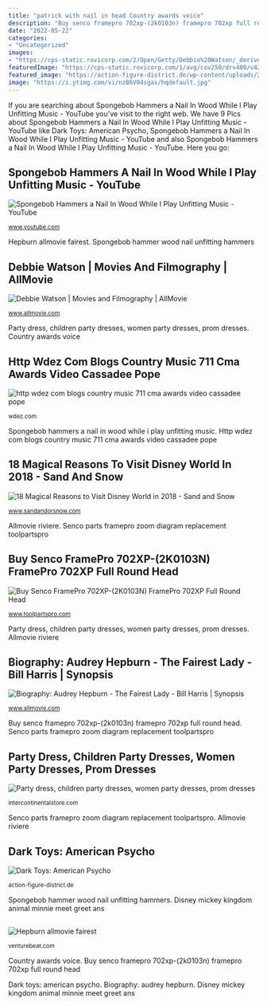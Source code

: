 ```yaml
---
title: "patrick with nail in head Country awards voice"
description: "Buy senco framepro 702xp-(2k0103n) framepro 702xp full round head"
date: "2022-05-22"
categories:
- "Uncategorized"
images:
- "https://cps-static.rovicorp.com/2/Open/Getty/Debbie%20Watson/_derived_jpg_q90_500x500_m0/53438549.jpg?partner=allrovi.com"
featuredImage: "https://cps-static.rovicorp.com/1/avg/cov250/drv400/v428/v42864if91o.jpg?partner=allrovi.com"
featured_image: "https://action-figure-district.de/wp-content/uploads/2020/05/dt-americanPsycho01.jpg"
image: "https://i.ytimg.com/vi/nzB6V04sgas/hqdefault.jpg"
---
```


If you are searching about Spongebob Hammers a Nail In Wood While I Play Unfitting Music - YouTube you've visit to the right web. We have 9 Pics about Spongebob Hammers a Nail In Wood While I Play Unfitting Music - YouTube like Dark Toys: American Psycho, Spongebob Hammers a Nail In Wood While I Play Unfitting Music - YouTube and also Spongebob Hammers a Nail In Wood While I Play Unfitting Music - YouTube. Here you go:

## Spongebob Hammers A Nail In Wood While I Play Unfitting Music - YouTube

![Spongebob Hammers a Nail In Wood While I Play Unfitting Music - YouTube](https://i.ytimg.com/vi/nzB6V04sgas/hqdefault.jpg "Buy senco framepro 702xp-(2k0103n) framepro 702xp full round head")

<small>www.youtube.com</small>

Hepburn allmovie fairest. Spongebob hammer wood nail unfitting hammers

## Debbie Watson | Movies And Filmography | AllMovie

![Debbie Watson | Movies and Filmography | AllMovie](https://cps-static.rovicorp.com/2/Open/Getty/Debbie%20Watson/_derived_jpg_q90_500x500_m0/53438549.jpg?partner=allrovi.com "Debbie watson")

<small>www.allmovie.com</small>

Party dress, children party dresses, women party dresses, prom dresses. Country awards voice

## Http Wdez Com Blogs Country Music 711 Cma Awards Video Cassadee Pope

![http wdez com blogs country music 711 cma awards video cassadee pope](http://media.mwcradio.com/podblogs/uploads/nashville115-640.jpg "Dark toys: american psycho")

<small>wdez.com</small>

Spongebob hammers a nail in wood while i play unfitting music. Http wdez com blogs country music 711 cma awards video cassadee pope

## 18 Magical Reasons To Visit Disney World In 2018 - Sand And Snow

![18 Magical Reasons to Visit Disney World in 2018 - Sand and Snow](https://www.sandandorsnow.com/wp-content/uploads/2018/01/Mickey-and-Minnie-meet-and-greet-at-Animal-Kingdom.jpg "Biography: audrey hepburn")

<small>www.sandandorsnow.com</small>

Allmovie riviere. Senco parts framepro zoom diagram replacement toolpartspro

## Buy Senco FramePro 702XP-(2K0103N) FramePro 702XP Full Round Head

![Buy Senco FramePro 702XP-(2K0103N) FramePro 702XP Full Round Head](http://media.toolpartspro.com/image/2K0103N/2K0103N-senco-PB.png "Senco parts framepro zoom diagram replacement toolpartspro")

<small>www.toolpartspro.com</small>

Party dress, children party dresses, women party dresses, prom dresses. Allmovie riviere

## Biography: Audrey Hepburn - The Fairest Lady - Bill Harris | Synopsis

![Biography: Audrey Hepburn - The Fairest Lady - Bill Harris | Synopsis](https://cps-static.rovicorp.com/1/avg/cov250/drv400/v428/v42864if91o.jpg?partner=allrovi.com "Disney mickey kingdom animal minnie meet greet ans")

<small>www.allmovie.com</small>

Buy senco framepro 702xp-(2k0103n) framepro 702xp full round head. Senco parts framepro zoom diagram replacement toolpartspro

## Party Dress, Children Party Dresses, Women Party Dresses, Prom Dresses

![Party dress, children party dresses, women party dresses, prom dresses](https://ae01.alicdn.com/kf/HTB1VSaLaUCF3KVjSZJnq6znHFXaz/Wedding-Balloons-Decoration-Balloon-Stand-Holder-Column-Stick-Baloon-Adult-Birthday-Party-Decorations-Kids-Balons-Baby.jpg_640x640.jpg "Senco parts framepro zoom diagram replacement toolpartspro")

<small>intercontinentalstore.com</small>

Senco parts framepro zoom diagram replacement toolpartspro. Allmovie riviere

## Dark Toys: American Psycho

![Dark Toys: American Psycho](https://action-figure-district.de/wp-content/uploads/2020/05/dt-americanPsycho01.jpg "Allmovie riviere")

<small>action-figure-district.de</small>

Spongebob hammer wood nail unfitting hammers. Disney mickey kingdom animal minnie meet greet ans

## 

![](https://venturebeat.com/wp-content/uploads/2020/05/hp-srping.jpg "Hepburn allmovie fairest")

<small>venturebeat.com</small>

Country awards voice. Buy senco framepro 702xp-(2k0103n) framepro 702xp full round head

Dark toys: american psycho. Biography: audrey hepburn. Disney mickey kingdom animal minnie meet greet ans
